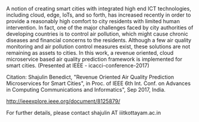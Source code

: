 A notion of creating smart cities with integrated high end ICT technologies, including cloud, edge, IoTs, and so forth, has increased recently in order to provide a reasonably high comfort to city residents with limited human intervention.
In fact, one of the major challenges faced by city authorities of developing countries is to control air pollution, which might
cause chronic diseases and financial concerns to the residents. Although a few air quality monitoring and air pollution control
measures exist, these solutions are not remaining as assets to cities. In this work, a revenue oriented, cloud microservice based air quality prediction framework is implemented for smart cities.
(Presented at IEEE - icacci-conference-2017)

Citation: Shajulin Benedict, "Revenue Oriented Air Quality Prediction Microservices for Smart Cities", in Proc. of IEEE 6th Int. Conf. on Advances in Computing Communications and Informatics", Sep 2017, India. 

http://ieeexplore.ieee.org/document/8125879/

For further details, please contact shajulin AT iiitkottayam.ac.in

